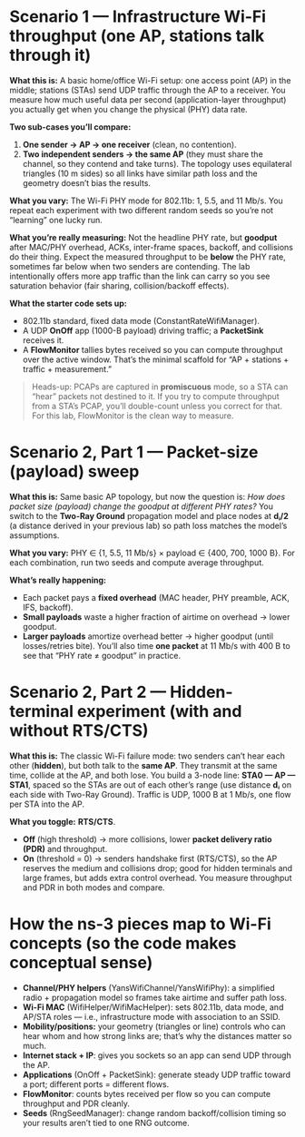 # Scenario 1 — Infrastructure Wi-Fi throughput (one AP, stations talk through it)

**What this is:** A basic home/office Wi-Fi setup: one access point (AP) in the middle; stations (STAs) send UDP traffic through the AP to a receiver. You measure how much useful data per second (application-layer throughput) you actually get when you change the physical (PHY) data rate. 

**Two sub-cases you’ll compare:**

1. **One sender → AP → one receiver** (clean, no contention).
2. **Two independent senders → the same AP** (they must share the channel, so they contend and take turns). The topology uses equilateral triangles (10 m sides) so all links have similar path loss and the geometry doesn’t bias the results.  

**What you vary:** The Wi-Fi PHY mode for 802.11b: 1, 5.5, and 11 Mb/s. You repeat each experiment with two different random seeds so you’re not “learning” one lucky run. 

**What you’re really measuring:** Not the headline PHY rate, but **goodput** after MAC/PHY overhead, ACKs, inter-frame spaces, backoff, and collisions do their thing. Expect the measured throughput to be **below** the PHY rate, sometimes far below when two senders are contending. The lab intentionally offers more app traffic than the link can carry so you see saturation behavior (fair sharing, collision/backoff effects). 

**What the starter code sets up:**

* 802.11b standard, fixed data mode (ConstantRateWifiManager).
* A UDP **OnOff** app (1000-B payload) driving traffic; a **PacketSink** receives it.
* A **FlowMonitor** tallies bytes received so you can compute throughput over the active window.
  That’s the minimal scaffold for “AP + stations + traffic + measurement.”    

> Heads-up: PCAPs are captured in **promiscuous** mode, so a STA can “hear” packets not destined to it. If you try to compute throughput from a STA’s PCAP, you’ll double-count unless you correct for that. For this lab, FlowMonitor is the clean way to measure. 

# Scenario 2, Part 1 — Packet-size (payload) sweep

**What this is:** Same basic AP topology, but now the question is: *How does packet size (payload) change the goodput at different PHY rates?* You switch to the **Two-Ray Ground** propagation model and place nodes at **dᵢ/2** (a distance derived in your previous lab) so path loss matches the model’s assumptions.  

**What you vary:** PHY ∈ {1, 5.5, 11 Mb/s} × payload ∈ {400, 700, 1000 B}. For each combination, run two seeds and compute average throughput. 

**What’s really happening:**

* Each packet pays a **fixed overhead** (MAC header, PHY preamble, ACK, IFS, backoff).
* **Small payloads** waste a higher fraction of airtime on overhead → lower goodput.
* **Larger payloads** amortize overhead better → higher goodput (until losses/retries bite).
  You’ll also time **one packet** at 11 Mb/s with 400 B to see that “PHY rate ≠ goodput” in practice. 

# Scenario 2, Part 2 — Hidden-terminal experiment (with and without RTS/CTS)

**What this is:** The classic Wi-Fi failure mode: two senders can’t hear each other (**hidden**), but both talk to the **same AP**. They transmit at the same time, collide at the AP, and both lose. You build a 3-node line: **STA0 — AP — STA1**, spaced so the STAs are out of each other’s range (use distance **dᵢ** on each side with Two-Ray Ground). Traffic is UDP, 1000 B at 1 Mb/s, one flow per STA into the AP. 

**What you toggle:** **RTS/CTS**.

* **Off** (high threshold) → more collisions, lower **packet delivery ratio (PDR)** and throughput.
* **On** (threshold = 0) → senders handshake first (RTS/CTS), so the AP reserves the medium and collisions drop; good for hidden terminals and large frames, but adds extra control overhead. You measure throughput and PDR in both modes and compare.  

# How the ns-3 pieces map to Wi-Fi concepts (so the code makes conceptual sense)

* **Channel/PHY helpers** (YansWifiChannel/YansWifiPhy): a simplified radio + propagation model so frames take airtime and suffer path loss. 
* **Wi-Fi MAC** (WifiHelper/WifiMacHelper): sets 802.11b, data mode, and AP/STA roles — i.e., infrastructure mode with association to an SSID.  
* **Mobility/positions:** your geometry (triangles or line) controls who can hear whom and how strong links are; that’s why the distances matter so much.  
* **Internet stack + IP**: gives you sockets so an app can send UDP through the AP.  
* **Applications** (OnOff + PacketSink): generate steady UDP traffic toward a port; different ports = different flows.  
* **FlowMonitor**: counts bytes received per flow so you can compute throughput and PDR cleanly.  
* **Seeds** (RngSeedManager): change random backoff/collision timing so your results aren’t tied to one RNG outcome. 

